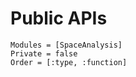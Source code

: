 # Public APIs

```@autodocs
Modules = [SpaceAnalysis]
Private = false
Order = [:type, :function]
```